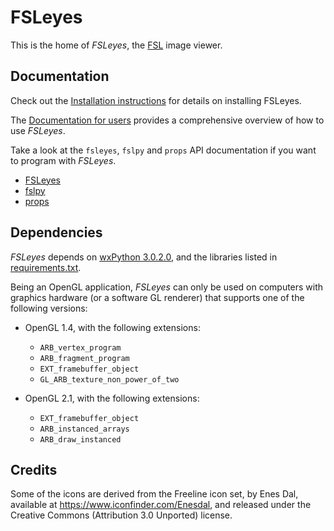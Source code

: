 FSLeyes
=======


This is the home of *FSLeyes*, the
 [FSL](http://fsl.fmrib.ox.ac.uk/fsl/fslwiki/) image viewer. 


Documentation
-------------


Check out the [Installation
instructions](https://git.fmrib.ox.ac.uk/paulmc/fsleyes/wikis/home) for
details on installing FSLeyes.


The [Documentation for
users](http://users.fmrib.ox.ac.uk/~paulmc/fsleyes_userdoc/index.html)
provides a comprehensive overview of how to use *FSLeyes*.


Take a look at the `fsleyes`, `fslpy` and `props` API documentation if you
want to program with *FSLeyes*.

 - [FSLeyes](http://users.fmrib.ox.ac.uk/~paulmc/fsleyes_apidoc/index.html)
 - [fslpy](http://users.fmrib.ox.ac.uk/~paulmc/fslpy/index.html)
 - [props](http://users.fmrib.ox.ac.uk/~paulmc/props/index.html) 


Dependencies
------------


*FSLeyes* depends on [wxPython 3.0.2.0](http://wxpython.org/), and
the libraries listed in [requirements.txt](requirements.txt).


Being an OpenGL application, *FSLeyes* can only be used on computers with
graphics hardware (or a software GL renderer) that supports one of the
following versions:

 - OpenGL 1.4, with the following extensions:
   - `ARB_vertex_program`
   - `ARB_fragment_program`
   - `EXT_framebuffer_object`
   - `GL_ARB_texture_non_power_of_two`

 - OpenGL 2.1, with the following extensions:
   - `EXT_framebuffer_object`
   - `ARB_instanced_arrays`
   - `ARB_draw_instanced`


Credits
-------


Some of the icons are derived from the Freeline icon set, by Enes Dal,
available at https://www.iconfinder.com/Enesdal, and released under the
Creative Commons (Attribution 3.0 Unported) license.

